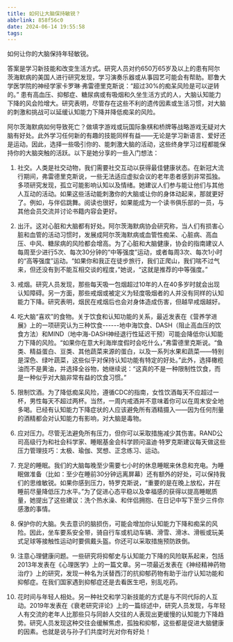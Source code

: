 ```yaml
---
title: 如何让大脑保持敏锐？
abbrlink: 858f56c0
date: 2024-06-14 19:55:58
tags:
---
```

如何让你的大脑保持年轻敏锐。
<!--less-->
答案是学习新技能和改变生活方式。研究人员对约650万65岁及以上的患有阿尔茨海默病的美国人进行研究发现，学习演奏乐器或从事园艺可能会有帮助。耶鲁大学医学院的神经学家卡罗琳·弗雷德里克斯说：“超过30%的痴呆风险是可以逆转的。” 患有高血压、抑郁症、糖尿病或有吸烟和久坐生活方式的人，大脑认知能力下降的风会险增大。研究表明，尽管存在这些不利的遗传因素或生活习惯，对大脑的刺激和挑战可以延缓认知能力下降并降低痴呆的风险。

阿尔茨海默病如何导致死亡？做填字游戏或玩国际象棋和桥牌等战略游戏无疑对大脑有好处。此外学习任何新的有趣的技能同样有益——无论是学习新语言、爱好还是运动。因此，选择一些吸引你的、能刺激大脑的活动，这些终身学习过程都能保持你的大脑突触的活跃。以下是她分享的一些入门想法：

1. 社交。人类是社交动物，我们需要社交互动以获得最佳健康状态。在新冠大流行期间，弗雷德里克斯说，一些无法适应虚拟会议的老年患者感到非常孤独。多项研究发现，孤立可能影响认知以及情绪。她建议人们参与能让他们与其他人互动的活动。如果这些活动能刺激你的大脑或让你的身体动起来，那就更好了。例如，与伴侣跳舞。阅读也很好，如果能成为一个读书俱乐部的一员，与其他会员交流并讨论书籍内容会更好。

2. 出汗。这对心脏和大脑都有好处。阿尔茨海默病协会研究称，当人们有损害心脏和血管的活动习惯时，发展成阿尔茨海默病或血管性痴呆、心脏病、高血压、中风、糖尿病的风险都会增高。为了心脏和大脑健康，协会的指南建议人每周至少进行5次、每次30分钟的“中等强度”运动，或者每周3次、每次1小时的“高等强度”运动。“如果你和我正在徒步旅行，我们正爬山，我们喘不过气来，但还没有到不能互相交谈的程度，”她说，“这就是推荐的中等强度。”

3. 戒烟。研究人员发现，那些每天吸一包烟超过10年的人在40多岁时就会出现认知障碍。另一方面，那些戒烟或被定义为轻度吸烟者的人并没有同样的认知能力下降。研究表明，烟民在戒烟后也会对身体造成伤害，但越早戒烟越好。

4. 吃大脑“喜欢”的食物。关于饮食和认知功能的关系，最近发表在《营养学进展》上的一项研究认为三种饮食------地中海饮食、DASH（阻止高血压的饮食方法）和MIND（地中海-DASH神经退行性延迟干预）可能会降低你认知能力下降的风险。“如果你在意大利海岸度假时会吃什么，”弗雷德里克斯说。“鱼类、精益蛋白、豆类、其他蔬菜来源的蛋白，以及一系列水果和蔬菜——特别是深色、绿叶蔬菜，这些似乎对保持认知功能有特定的好处。”此外，选择橄榄油而不是黄油，并选择全谷物，她继续说：“这真的不是一种限制性饮食，而是一种似乎对大脑非常有益的饮食习惯。”

5. 限制饮酒。为了降低痴呆风险，遵循CDC的指南，女性饮酒每天不应超过一杯，男性每天不超过两杯。当然，一周内戒酒并不意味着你可以在周末安全地多喝。已经有认知能力下降症状的人应该避免所有酒精摄入——因为任何剂量的酒精都会对认知能力有影响，对大脑是毒物。

6. 应对压力。尽管无法避免所有压力，但你可以采取措施减少其伤害。RAND公司高级行为和社会科学家、睡眠基金会科学顾问温迪·特罗克斯建议每天做这些压力管理技巧：太极、瑜伽、冥想、正念练习、运动。

7. 充足的睡眠。我们的大脑每晚至少需要七小时的休息睡眠来休息和充电。为睡眠做准备（比如：至少在睡前30分钟远离屏幕）还有额外的好处，可以保持我们的思维敏锐。如果你感到压力，特罗克斯说，“重要的是在晚上放松，并在睡前尽量降低压力水平。”为了促进心态平稳以及幸福感的获得以提高睡眠质量，她提出了这些建议：洗个热水澡、和伴侣拥抱、在日记中写下至少三件你感激的事情。

8. 保护你的大脑。失去意识的脑损伤，可能会增加你认知能力下降和痴呆的风险。因此，坐车要系安全带，骑自行车或机动车辆、滑雪、滑冰、滑板或玩美式足球等接触性运动时要佩戴头盔。你还可以采取措施预防跌倒。

9. 注意心理健康问题。一些研究将抑郁史与认知能力下降的风险联系起来，包括2013年发表在《心理医学》上的一篇文章。另一项最近发表在《神经精神药物治疗》上的研究，发现一种名为沃替西汀的抗抑郁药物有助于治疗认知功能和抑郁症。在我们国家遇到抑郁症还是去看医生吧，别乱吃药。

10. 花时间与年轻人相处。另一种社交和学习新技能的方式是与不同代际的人互动。2019年发表在《衰老研究评论》上的一篇综述中，研究人员发现，与年轻人有交流的老年人比那些只与同龄人交往的人表现出更缓慢的认知能力下降趋势。研究人员发现这种交往会缓解焦虑，孤独和抑郁，这些都是促进大脑健康的因素。也就是说与孙子们共度时光对你有好处！


